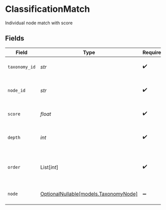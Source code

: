 # ClassificationMatch

Individual node match with score


## Fields

| Field                                                              | Type                                                               | Required                                                           | Description                                                        | Example                                                            |
| ------------------------------------------------------------------ | ------------------------------------------------------------------ | ------------------------------------------------------------------ | ------------------------------------------------------------------ | ------------------------------------------------------------------ |
| `taxonomy_id`                                                      | *str*                                                              | :heavy_check_mark:                                                 | ID of the matched taxonomy                                         |                                                                    |
| `node_id`                                                          | *str*                                                              | :heavy_check_mark:                                                 | ID of the matched taxonomy node                                    |                                                                    |
| `score`                                                            | *float*                                                            | :heavy_check_mark:                                                 | Confidence score of the match                                      |                                                                    |
| `depth`                                                            | *int*                                                              | :heavy_check_mark:                                                 | Depth of the node in the taxonomy                                  | 1                                                                  |
| `order`                                                            | List[*int*]                                                        | :heavy_check_mark:                                                 | Order of the node in the taxonomy                                  | [<br/>1,<br/>2,<br/>3<br/>]                                        |
| `node`                                                             | [OptionalNullable[models.TaxonomyNode]](../models/taxonomynode.md) | :heavy_minus_sign:                                                 | Full node object if requested                                      |                                                                    |